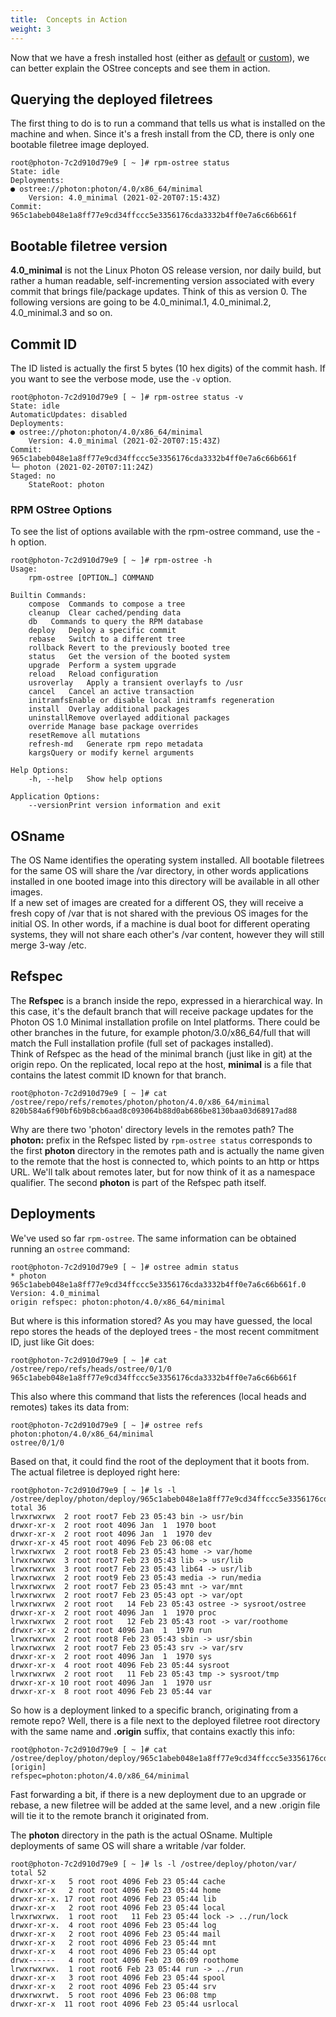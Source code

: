 ```yaml
---
title:  Concepts in Action
weight: 3
---
```


Now that we have a fresh installed host (either as [default](./administration-guide/photon-rpm-ostree/installing-a-host-against-default-server-repository) or [custom](./administration-guide/photon-rpm-ostree/installing-a-host-against-custom-server-repository)), we can better explain the OStree concepts and see them in action.  

## Querying the deployed filetrees

The first thing to do is to run a command that tells us what is installed on the machine and when. Since it's a fresh install from the CD, there is only one bootable filetree image deployed.

```console
root@photon-7c2d910d79e9 [ ~ ]# rpm-ostree status 
State: idle
Deployments:
● ostree://photon:photon/4.0/x86_64/minimal
    Version: 4.0_minimal (2021-02-20T07:15:43Z)
Commit: 965c1abeb048e1a8ff77e9cd34ffccc5e3356176cda3332b4ff0e7a6c66b661f
```

## Bootable filetree version

**4.0_minimal** is not the Linux Photon OS release version, nor daily build, but rather a human readable, self-incrementing version associated with every commit that brings file/package updates. Think of this as version 0. The following versions are going to be 4.0_minimal.1, 4.0_minimal.2, 4.0_minimal.3 and so on.

## Commit ID

The ID listed is actually the first 5 bytes (10 hex digits) of the commit hash. If you want to see the verbose mode, use the `-v` option.

```console
root@photon-7c2d910d79e9 [ ~ ]# rpm-ostree status -v
State: idle
AutomaticUpdates: disabled
Deployments:
● ostree://photon:photon/4.0/x86_64/minimal
    Version: 4.0_minimal (2021-02-20T07:15:43Z)
Commit: 965c1abeb048e1a8ff77e9cd34ffccc5e3356176cda3332b4ff0e7a6c66b661f
└─ photon (2021-02-20T07:11:24Z)
Staged: no
    StateRoot: photon
```


### RPM OStree Options

To see the list of options available with the rpm-ostree command, use the -h option.

```console
root@photon-7c2d910d79e9 [ ~ ]# rpm-ostree -h
Usage:
    rpm-ostree [OPTION…] COMMAND

Builtin Commands:
    compose  Commands to compose a tree
    cleanup  Clear cached/pending data
    db   Commands to query the RPM database
    deploy   Deploy a specific commit
    rebase   Switch to a different tree
    rollback Revert to the previously booted tree
    status   Get the version of the booted system
    upgrade  Perform a system upgrade
    reload   Reload configuration
    usroverlay   Apply a transient overlayfs to /usr
    cancel   Cancel an active transaction
    initramfsEnable or disable local initramfs regeneration
    install  Overlay additional packages
    uninstallRemove overlayed additional packages
    override Manage base package overrides
    resetRemove all mutations
    refresh-md   Generate rpm repo metadata
    kargsQuery or modify kernel arguments

Help Options:
    -h, --help   Show help options

Application Options:
    --versionPrint version information and exit
```
  

## OSname

The OS Name identifies the operating system installed. All bootable filetrees for the same OS will share the /var directory, in other words applications installed in one booted image into this directory will be available in all other images.  
If a new set of images are created for a different OS, they will receive a fresh copy of /var that is not shared with the previous OS images for the initial OS. In other words, if a machine is dual boot for different operating systems, they will not share each other's /var content, however they will still merge 3-way /etc.

## Refspec

The **Refspec** is a branch inside the repo, expressed in a hierarchical way. In this case, it's the default branch that will receive package updates for the Photon OS 1.0 Minimal installation profile on Intel platforms. There could be other branches in the future, for example photon/3.0/x86_64/full that will match the Full installation profile (full set of packages installed).  
Think of Refspec as the head of the minimal branch (just like in git) at the origin repo. On the replicated, local repo at the host, **minimal** is a file that contains the latest commit ID known for that branch.  

```console
root@photon-7c2d910d79e9 [ ~ ]# cat /ostree/repo/refs/remotes/photon/photon/4.0/x86_64/minimal
820b584a6f90bf6b9b8cb6aad8c093064b88d0ab686be8130baa03d68917ad88
```

Why are there two 'photon' directory levels in the remotes path? The **photon:** prefix in the Refspec listed by `rpm-ostree status` corresponds to the first **photon** directory in the remotes path and is actually the name given to the remote that the host is connected to, which points to an http or https URL. We'll talk about remotes later, but for now think of it as a namespace qualifier.  The second **photon** is part of the Refspec path itself.

## Deployments

We've used so far `rpm-ostree`. The same information can be obtained running an `ostree` command:

```console
root@photon-7c2d910d79e9 [ ~ ]# ostree admin status
* photon 965c1abeb048e1a8ff77e9cd34ffccc5e3356176cda3332b4ff0e7a6c66b661f.0
Version: 4.0_minimal
origin refspec: photon:photon/4.0/x86_64/minimal
```

But where is this information stored? As you may have guessed, the local repo stores the heads of the deployed trees - the most recent commitment ID, just like Git does: 

```console
root@photon-7c2d910d79e9 [ ~ ]# cat /ostree/repo/refs/heads/ostree/0/1/0 
965c1abeb048e1a8ff77e9cd34ffccc5e3356176cda3332b4ff0e7a6c66b661f
```

This also where this command that lists the references (local heads and remotes) takes its data from:

```console
root@photon-7c2d910d79e9 [ ~ ]# ostree refs
photon:photon/4.0/x86_64/minimal
ostree/0/1/0
```

Based on that, it could find the root of the deployment that it boots from. The actual filetree is deployed right here:

```console
root@photon-7c2d910d79e9 [ ~ ]# ls -l /ostree/deploy/photon/deploy/965c1abeb048e1a8ff77e9cd34ffccc5e3356176cda3332b4ff0e7a6c66b661f.0
total 36
lrwxrwxrwx  2 root root7 Feb 23 05:43 bin -> usr/bin
drwxr-xr-x  2 root root 4096 Jan  1  1970 boot
drwxr-xr-x  2 root root 4096 Jan  1  1970 dev
drwxr-xr-x 45 root root 4096 Feb 23 06:08 etc
lrwxrwxrwx  2 root root8 Feb 23 05:43 home -> var/home
lrwxrwxrwx  3 root root7 Feb 23 05:43 lib -> usr/lib
lrwxrwxrwx  3 root root7 Feb 23 05:43 lib64 -> usr/lib
lrwxrwxrwx  2 root root9 Feb 23 05:43 media -> run/media
lrwxrwxrwx  2 root root7 Feb 23 05:43 mnt -> var/mnt
lrwxrwxrwx  2 root root7 Feb 23 05:43 opt -> var/opt
lrwxrwxrwx  2 root root   14 Feb 23 05:43 ostree -> sysroot/ostree
drwxr-xr-x  2 root root 4096 Jan  1  1970 proc
lrwxrwxrwx  2 root root   12 Feb 23 05:43 root -> var/roothome
drwxr-xr-x  2 root root 4096 Jan  1  1970 run
lrwxrwxrwx  2 root root8 Feb 23 05:43 sbin -> usr/sbin
lrwxrwxrwx  2 root root7 Feb 23 05:43 srv -> var/srv
drwxr-xr-x  2 root root 4096 Jan  1  1970 sys
drwxr-xr-x  4 root root 4096 Feb 23 05:44 sysroot
lrwxrwxrwx  2 root root   11 Feb 23 05:43 tmp -> sysroot/tmp
drwxr-xr-x 10 root root 4096 Jan  1  1970 usr
drwxr-xr-x  8 root root 4096 Feb 23 05:44 var
```

So how is a deployment linked to a specific branch, originating from a remote repo? Well, there is a file next to the deployed filetree root directory with the same name and **.origin** suffix, that contains exactly this info:

```console
root@photon-7c2d910d79e9 [ ~ ]# cat /ostree/deploy/photon/deploy/965c1abeb048e1a8ff77e9cd34ffccc5e3356176cda3332b4ff0e7a6c66b661f.0.origin 
[origin]
refspec=photon:photon/4.0/x86_64/minimal
```

Fast forwarding a bit, if there is a new deployment due to an upgrade or rebase, a new filetree will be added at the same level, and a new .origin file will tie it to the remote branch it originated from.  

The **photon** directory in the path is the actual OSname. Multiple deployments of same OS will share a writable /var folder.

```console
root@photon-7c2d910d79e9 [ ~ ]# ls -l /ostree/deploy/photon/var/
total 52
drwxr-xr-x   5 root root 4096 Feb 23 05:44 cache
drwxr-xr-x   2 root root 4096 Feb 23 05:44 home
drwxr-xr-x. 17 root root 4096 Feb 23 05:44 lib
drwxr-xr-x   2 root root 4096 Feb 23 05:44 local
lrwxrwxrwx.  1 root root   11 Feb 23 05:44 lock -> ../run/lock
drwxr-xr-x.  4 root root 4096 Feb 23 05:44 log
drwxr-xr-x   2 root root 4096 Feb 23 05:44 mail
drwxr-xr-x   2 root root 4096 Feb 23 05:44 mnt
drwxr-xr-x   4 root root 4096 Feb 23 05:44 opt
drwx------   4 root root 4096 Feb 23 06:09 roothome
lrwxrwxrwx.  1 root root6 Feb 23 05:44 run -> ../run
drwxr-xr-x   3 root root 4096 Feb 23 05:44 spool
drwxr-xr-x   2 root root 4096 Feb 23 05:44 srv
drwxrwxrwt.  5 root root 4096 Feb 23 06:08 tmp
drwxr-xr-x  11 root root 4096 Feb 23 05:44 usrlocal
```
